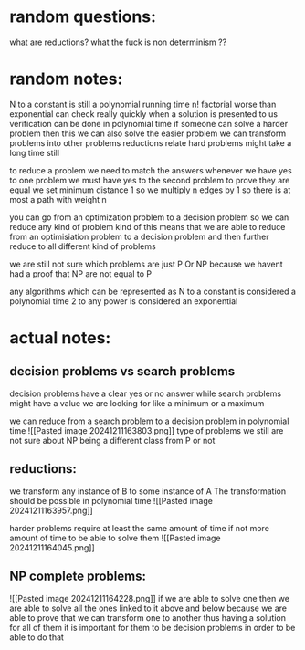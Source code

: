 # random questions:
what are reductions?
what the fuck is non determinism ??

# random notes:
N to a constant is still a polynomial running time 
n! factorial worse than exponential 
can check really quickly when a solution is presented to us 
verification can be done in polynomial time
if someone can solve a harder problem then this we can also solve the easier problem 
we can transform problems into other problems 
reductions relate hard problems 
might take a long time still 

to reduce a problem we need to match the answers 
whenever we have yes to one problem we must have yes to the second problem to prove they are equal 
we set minimum distance 1 so we multiply n edges by 1 so there is at most a path with weight n 

you can go from an optimization problem to a decision problem so we can reduce any kind of problem kind of 
this means that we are able to reduce from an optimisiation problem to a decision problem and then further reduce to all different kind of problems

we are still not sure which problems are just P Or NP because we havent had a proof that NP are not equal to P 

any algorithms which can be represented as N to a constant is considered a polynomial time 
2 to any power is considered an exponential 
# actual notes:
## decision problems vs search problems

decision problems have a clear yes or no answer while search problems might have a value we are looking for like a minimum or a maximum 

we can reduce from a search problem to a decision problem in polynomial time
![[Pasted image 20241211163803.png]]
type of problems 
we still are not sure about NP being a different class from P or not 

## reductions:
we transform any instance of B to some instance of A 
The transformation should be possible in polynomial time
![[Pasted image 20241211163957.png]]

harder problems require at least the same amount of time if not more amount of time to be able to solve them 
![[Pasted image 20241211164045.png]]

## NP complete problems:
![[Pasted image 20241211164228.png]]
if we are able to solve one then we are able to solve all the ones linked to it above and below because we are able to prove that we can transform one to another thus having a solution for all of them 
it is important for them to be decision problems in order to be able to do that
